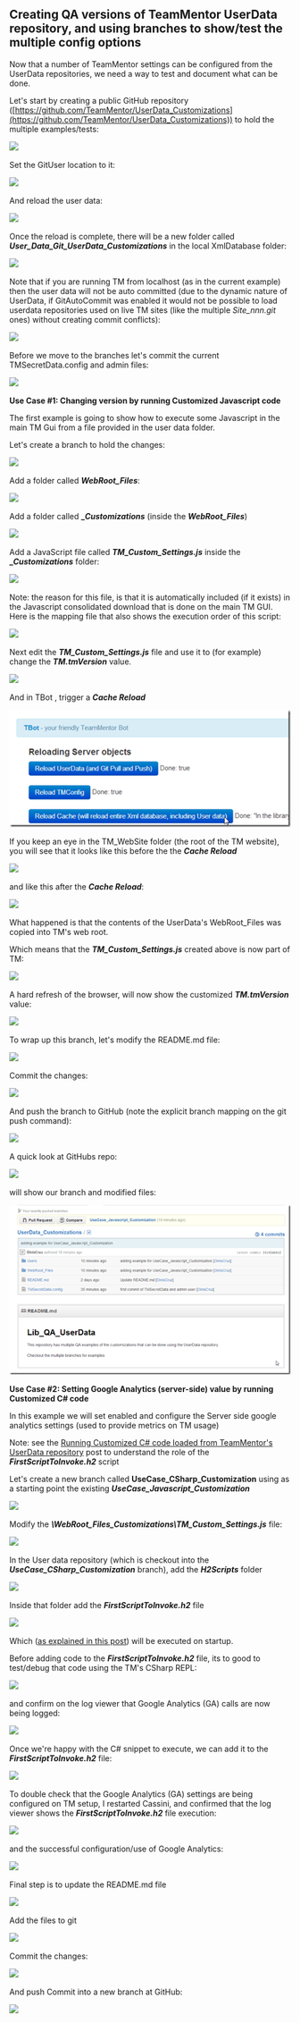 ## Creating QA versions of TeamMentor UserData repository, and using branches to show/test the multiple config options

Now that a number of TeamMentor settings can be configured from the UserData repositories, we need a way to test and document what can be done.

Let's start by creating  a public GitHub repository ([https://github.com/TeamMentor/UserData_Customizations](https://github.com/TeamMentor/UserData_Customizations)) to hold the multiple examples/tests:  

![](images/image_thumb_25255B25_25255D1.png)

Set the GitUser location to it:

![](images/image_thumb_25255B29_25255D1.png)

And reload the user data:

![](images/image_thumb_25255B23_25255D1.png)

Once the reload is complete, there will be a new folder called **_User_Data_Git_UserData_Customizations_** in the local XmlDatabase folder:  

![](images/image_thumb_25255B31_25255D1.png)

Note that if you are running TM from localhost (as in the current example) then the user data will not be auto committed (due to the dynamic nature of UserData, if GitAutoCommit was enabled it would not be possible to load userdata repositories used on live TM sites (like the multiple _Site_nnn.git_ ones) without creating commit conflicts):

![](images/image_thumb_25255B32_25255D1.png)

Before we move to the branches let's commit the current TMSecretData.config and admin files:

![](images/image_thumb_25255B33_25255D1.png)

**Use Case #1: Changing version by running Customized Javascript code**

The first example is going to show how to execute some Javascript in the main TM Gui from a file provided in the user data folder.

Let's create a branch to hold the changes:

![](images/image_thumb_25255B34_25255D1.png)

Add a folder called **_WebRoot_Files_**:

![](images/image_thumb_25255B35_25255D1.png)

Add a folder called **__Customizations_** (inside the **_WebRoot_Files_**)

![](images/image_thumb_25255B36_25255D1.png)

Add a JavaScript file called **_TM_Custom_Settings.js_** inside the **__Customizations_** folder:

![](images/image_thumb_25255B42_25255D.png)

Note: the reason for this file, is that it is automatically included (if it exists) in the Javascript consolidated download that is done on the main TM GUI. Here is the mapping file that also shows the execution order of this script:

![](images/image_thumb_25255B40_25255D.png)

Next edit the **_TM_Custom_Settings.js_** file and use it to (for example) change the **_TM.tmVersion_** value.

![](images/image_thumb_25255B51_25255D.png)

And in TBot , trigger a **_Cache Reload_**  

![](images/image_thumb_25255B50_25255D.png)

If you keep an eye in the TM_WebSite folder (the root of the TM website), you will see that it looks like this before the the **_Cache Reload_**  

![](images/image_thumb_25255B43_25255D1.png)

and like this after the **_Cache Reload_**:

![](images/image_thumb_25255B45_25255D.png)

What happened is that the contents of the UserData's WebRoot_Files was copied into TM's web root.

Which means that the **_TM_Custom_Settings.js_** created above is now part of TM:

![](images/image_thumb_25255B46_25255D1.png)

A hard refresh of the browser, will now show the customized **_TM.tmVersion_** value:

![](images/image_thumb_25255B47_25255D1.png)

To wrap up this branch, let's modify the README.md file:

![](images/image_thumb_25255B52_25255D1.png)

Commit the changes:

 ![](images/image_thumb_25255B53_25255D.png)

And push the branch to GitHub (note the explicit branch mapping on the git push command):

![](images/image_thumb_25255B54_25255D.png)

A quick look at GitHubs repo:

![](images/image_thumb_25255B55_25255D.png)

will show our branch and modified files:

![](images/image_thumb_25255B56_25255D1.png)

**Use Case #2: Setting Google Analytics (server-side) value by running Customized C# code**  

In this example we will set enabled and configure the Server side google analytics settings (used to provide metrics on TM usage)

Note: see the [Running Customized C# code loaded from TeamMentor's UserData repository](http://blog.diniscruz.com/2013/04/running-customized-c-code-loaded-from.html) post to understand the role of the **_FirstScriptToInvoke.h2_** script

Let's create a new branch called **UseCase_CSharp_Customization** using as a starting point the existing **_UseCase_Javascript_Customization_**  

![](images/image_thumb_25255B58_25255D1.png)

Modify the **_\WebRoot_Files\_Customizations\TM_Custom_Settings.js_** file:

![](images/image_thumb_25255B59_25255D1.png)

In the User data repository (which is checkout into the **_UseCase_CSharp_Customization_** branch), add the **_H2Scripts_** folder

![](images/image_thumb_25255B60_25255D1.png)

Inside that folder add the **_FirstScriptToInvoke.h2_** file

![](images/image_thumb_25255B62_25255D1.png)

Which ([as explained in this post](http://blog.diniscruz.com/2013/04/running-customized-c-code-loaded-from.html)) will be executed on startup.

Before adding code to the **_FirstScriptToInvoke.h2_** file, its to good to test/debug that code using the TM's CSharp REPL:

![](images/image_thumb_25255B95_25255D.png)

and confirm on the log viewer that Google Analytics (GA) calls are now being logged:

![](images/image_thumb_25255B96_25255D.png)

Once we're happy with the C# snippet to execute, we can add it to the **_FirstScriptToInvoke.h2_** file:

![](images/image_thumb_25255B98_25255D.png)

To double check that the Google Analytics (GA) settings are being configured on TM setup, I restarted Cassini, and confirmed that the log viewer shows the **_FirstScriptToInvoke.h2_** file execution:

![](images/image_thumb_25255B99_25255D.png)

and the successful configuration/use of Google Analytics:

![](images/image_thumb_25255B100_25255D.png)

Final step is to update the README.md file

![](images/image_thumb_25255B101_25255D.png)

Add the files to git

![](images/image_thumb_25255B102_25255D.png)

Commit the changes:

![](images/image_thumb_25255B103_25255D.png)

And push Commit into a new branch at GitHub:

![](images/image_thumb_25255B104_25255D.png)
